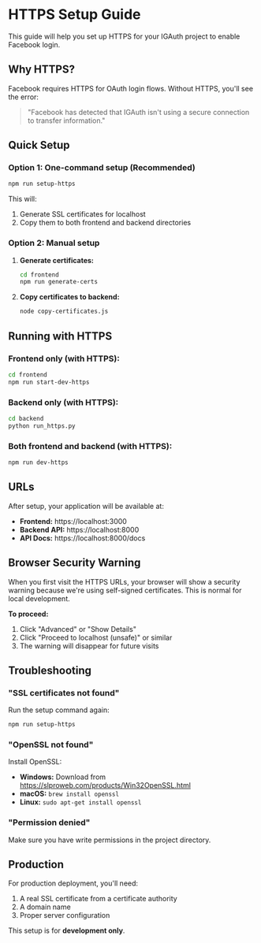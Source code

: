 # HTTPS Setup Guide

This guide will help you set up HTTPS for your IGAuth project to enable Facebook login.

## Why HTTPS?

Facebook requires HTTPS for OAuth login flows. Without HTTPS, you'll see the error:
> "Facebook has detected that IGAuth isn't using a secure connection to transfer information."

## Quick Setup

### Option 1: One-command setup (Recommended)
```bash
npm run setup-https
```

This will:
1. Generate SSL certificates for localhost
2. Copy them to both frontend and backend directories

### Option 2: Manual setup

1. **Generate certificates:**
   ```bash
   cd frontend
   npm run generate-certs
   ```

2. **Copy certificates to backend:**
   ```bash
   node copy-certificates.js
   ```

## Running with HTTPS

### Frontend only (with HTTPS):
```bash
cd frontend
npm run start-dev-https
```

### Backend only (with HTTPS):
```bash
cd backend
python run_https.py
```

### Both frontend and backend (with HTTPS):
```bash
npm run dev-https
```

## URLs

After setup, your application will be available at:
- **Frontend:** https://localhost:3000
- **Backend API:** https://localhost:8000
- **API Docs:** https://localhost:8000/docs

## Browser Security Warning

When you first visit the HTTPS URLs, your browser will show a security warning because we're using self-signed certificates. This is normal for local development.

**To proceed:**
1. Click "Advanced" or "Show Details"
2. Click "Proceed to localhost (unsafe)" or similar
3. The warning will disappear for future visits

## Troubleshooting

### "SSL certificates not found"
Run the setup command again:
```bash
npm run setup-https
```

### "OpenSSL not found"
Install OpenSSL:
- **Windows:** Download from https://slproweb.com/products/Win32OpenSSL.html
- **macOS:** `brew install openssl`
- **Linux:** `sudo apt-get install openssl`

### "Permission denied"
Make sure you have write permissions in the project directory.

## Production

For production deployment, you'll need:
1. A real SSL certificate from a certificate authority
2. A domain name
3. Proper server configuration

This setup is for **development only**. 